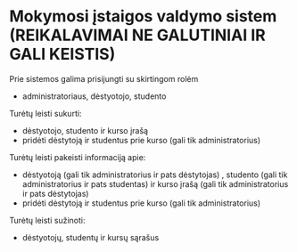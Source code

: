 # Mokymosi įstaigos valdymo sistem (REIKALAVIMAI NE GALUTINIAI IR GALI KEISTIS)


Prie sistemos galima prisijungti su skirtingom rolėm
* administratoriaus, dėstyotojo, studento

Turėtų leisti sukurti:
* dėstyotojo, studento ir kurso įrašą
* pridėti dėstytoją ir studentus prie kurso (gali tik administratorius)

Turėtų leisti pakeisti informaciją apie:
* dėstyotoją (gali tik administratorius ir pats dėstytojas) , studento (gali tik administratorius ir pats studentas) 
ir kurso įrašą (gali tik administratorius ir pats dėstytojas)
* pridėti dėstytoją ir studentus prie kurso (gali tik administratorius)

Turėtų leisti sužinoti:
* dėstyotojų, studentų ir kursų sąrašus
